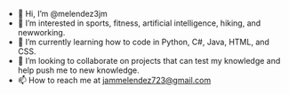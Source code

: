- 👋 Hi, I’m @melendez3jm
- 👀 I’m interested in sports, fitness, artificial intelligence, hiking, and newworking.
- 🌱 I’m currently learning how to code in Python, C#, Java, HTML, and CSS.
- 💞️ I’m looking to collaborate on projects that can test my knowledge and help push me to new knowledge. 
- 📫 How to reach me at jammelendez723@gmail.com

<!---
melendez3jm/melendez3jm is a ✨ special ✨ repository because its `README.md` (this file) appears on your GitHub profile.
You can click the Preview link to take a look at your changes.
--->
